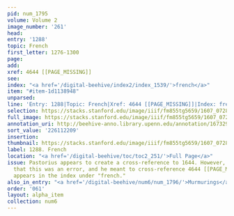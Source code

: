 ```yaml
---
pid: num_1795
volume: Volume 2
image_number: '261'
head:
entry: '1288'
topic: French
first_letter: 1276-1300
page:
add:
xref: 4644 [[PAGE_MISSING]]
see:
index: "<a href='/digital-beehive/index2/index_1539/'>french</a>"
item: "#item-1d1138948"
unparsed:
line: 'Entry: 1288|Topic: French|Xref: 4644 [[PAGE_MISSING]]|Index: french|#item-1d1138948'
selection: https://stacks.stanford.edu/image/iiif/fm855tg5659/1607_0728/401,2209,2869,947/full/0/default.jpg
full_image: https://stacks.stanford.edu/image/iiif/fm855tg5659/1607_0728/full/full/0/default.jpg
annotation_uri: http://beehive-anno.library.upenn.edu/annotation/1673294412500
sort_value: '226112209'
insertion:
thumbnail: https://stacks.stanford.edu/image/iiif/fm855tg5659/1607_0728/401,2209,600,180/250,/0/default.jpg
label: 1288. French
location: "<a href='/digital-beehive/toc/toc2_251/'>Full Page</a>"
issue: Pastorius appears to create a cross-reference to 1644. However, it is likely
  that this was an error, and he meant to cross-reference 4644 [[PAGE_MISSING]], which
  appears in the index under "french."
also_in_entry: "<a href='/digital-beehive/num6/num_1796/'>Murmurings</a>"
order: '061'
layout: alpha_item
collection: num6
---
```

